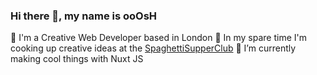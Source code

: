 ### Hi there 👋, my name is ooOsH

👋 I'm a Creative Web Developer based in London
🍝 In my spare time I'm cooking up creative ideas at the [SpaghettiSupperClub](https://spaghettisupper.club)
🌱 I’m currently making cool things with Nuxt JS
